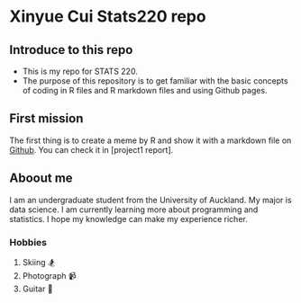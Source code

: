 <!--- heading level 1 --->
# Xinyue Cui Stats220 repo
<!--- unordered lists --->
## Introduce to this repo
* This is my repo for STATS 220.
* The purpose of this repository is to get familiar with the basic concepts of coding in R files and R markdown files and using Github pages.
## First mission
The first thing is to create a meme by R and show it with a markdown file on [Github](https://github.com/vickycuii/stats-220). You can check it in [project1 report].
## Aboout me
I am an undergraduate student from the University of Auckland. My major is data science. I am currently learning more about programming and statistics. I hope my knowledge can make my experience richer.
### Hobbies
1. Skiing 🏂
2. Photograph 📹
3. Guitar 🎸
